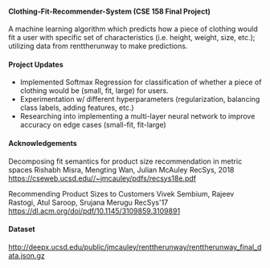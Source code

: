 #### Clothing-Fit-Recommender-System (CSE 158 Final Project) ####
A machine learning algorithm which predicts how a piece of clothing would fit a user with specific set of characteristics (i.e. height, weight, size, etc.); utilizing data from renttherunway to make predictions.

#### Project Updates ####
- Implemented Softmax Regression for classification of whether a piece of clothing would be (small, fit, large) for users.
- Experimentation w/ different hyperparameters (regularization, balancing class labels, adding features, etc.)
- Researching into implementing a multi-layer neural network to improve accuracy on edge cases (small-fit, fit-large)

#### Acknowledgements ####
Decomposing fit semantics for product size recommendation in metric spaces 
Rishabh Misra, Mengting Wan, Julian McAuley 
RecSys, 2018 
https://cseweb.ucsd.edu//~jmcauley/pdfs/recsys18e.pdf 

Recommending Product Sizes to Customers 
Vivek Sembium, Rajeev Rastogi, Atul Saroop, Srujana Merugu 
RecSys'17 
https://dl.acm.org/doi/pdf/10.1145/3109859.3109891

#### Dataset ####
http://deepx.ucsd.edu/public/jmcauley/renttherunway/renttherunway_final_data.json.gz
